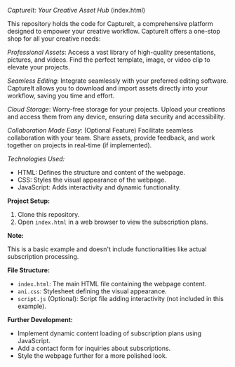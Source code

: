 *CaptureIt: Your Creative Asset Hub* (index.html)

This repository holds the code for CaptureIt, a comprehensive platform designed to empower your creative workflow. CaptureIt offers a one-stop shop for all your creative needs:

*Professional Assets*: Access a vast library of high-quality presentations, pictures, and videos. Find the perfect template, image, or video clip to elevate your projects.

*Seamless Editing*: Integrate seamlessly with your preferred editing software. CaptureIt allows you to download and import assets directly into your workflow, saving you time and effort.

*Cloud Storage*: Worry-free storage for your projects. Upload your creations and access them from any device, ensuring data security and accessibility.

*Collaboration Made Easy*: (Optional Feature) Facilitate seamless collaboration with your team. Share assets, provide feedback, and work together on projects in real-time (if implemented).

*Technologies Used:*

* HTML: Defines the structure and content of the webpage.
* CSS: Styles the visual appearance of the webpage.
* JavaScript: Adds interactivity and dynamic functionality.

**Project Setup:**

1. Clone this repository.
2. Open `index.html` in a web browser to view the subscription plans.

**Note:**

This is a basic example and doesn't include functionalities like actual subscription processing.

**File Structure:**

* `index.html`: The main HTML file containing the webpage content.
* `ani.css`: Stylesheet defining the visual appearance.
* `script.js` (Optional): Script file adding interactivity (not included in this example).

**Further Development:**

* Implement dynamic content loading of subscription plans using JavaScript.
* Add a contact form for inquiries about subscriptions.
* Style the webpage further for a more polished look.

